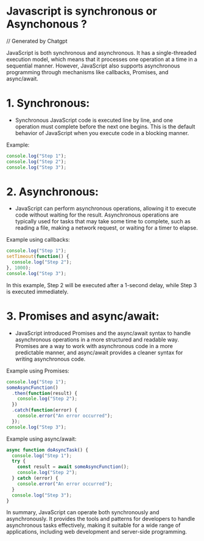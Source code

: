 # Javascript is synchronous or Asynchonous ?
// Generated by Chatgpt 

JavaScript is both synchronous and asynchronous. It has a single-threaded execution model, which means that it processes one operation at a time in a sequential manner. However, JavaScript also supports asynchronous programming through mechanisms like callbacks, Promises, and async/await.

# 1. Synchronous:
   - Synchronous JavaScript code is executed line by line, and one operation must complete before the next one begins. This is the default behavior of JavaScript when you execute code in a blocking manner.

   Example:
   ```javascript
   console.log("Step 1");
   console.log("Step 2");
   console.log("Step 3");
   ```

# 2. Asynchronous:
   - JavaScript can perform asynchronous operations, allowing it to execute code without waiting for the result. Asynchronous operations are typically used for tasks that may take some time to complete, such as reading a file, making a network request, or waiting for a timer to elapse.

   Example using callbacks:
   ```javascript
   console.log("Step 1");
   setTimeout(function() {
     console.log("Step 2");
   }, 1000);
   console.log("Step 3");
   ```

   In this example, Step 2 will be executed after a 1-second delay, while Step 3 is executed immediately.

# 3. Promises and async/await:
   - JavaScript introduced Promises and the async/await syntax to handle asynchronous operations in a more structured and readable way. Promises are a way to work with asynchronous code in a more predictable manner, and async/await provides a cleaner syntax for writing asynchronous code.

   Example using Promises:
   ```javascript
   console.log("Step 1");
   someAsyncFunction()
     .then(function(result) {
       console.log("Step 2");
     })
     .catch(function(error) {
       console.error("An error occurred");
     });
   console.log("Step 3");
   ```

   Example using async/await:
   ```javascript
   async function doAsyncTask() {
     console.log("Step 1");
     try {
       const result = await someAsyncFunction();
       console.log("Step 2");
     } catch (error) {
       console.error("An error occurred");
     }
     console.log("Step 3");
   }
   ```

In summary, JavaScript can operate both synchronously and asynchronously. It provides the tools and patterns for developers to handle asynchronous tasks effectively, making it suitable for a wide range of applications, including web development and server-side programming.